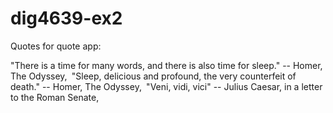 # dig4639-ex2

Quotes for quote app:


"There is a time for many words, and there is also time for sleep."
        -- Homer, The Odyssey,`
        `"Sleep, delicious and profound, the very counterfeit of death."
        -- Homer, The Odyssey,`
        `"Veni, vidi, vici"
        -- Julius Caesar, in a letter to the Roman Senate,